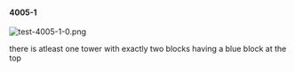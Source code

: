 #### 4005-1
![test-4005-1-0.png](https://github.com/lil-lab/nlvr/raw/master/nlvr/test/images/0/test-4005-1-0.png "test-4005-1-0.png")

there is atleast one tower with exactly  two blocks having a blue block at the top